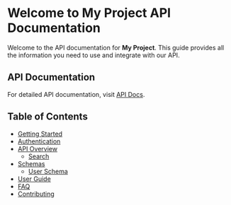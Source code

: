 # Welcome to My Project API Documentation

Welcome to the API documentation for **My Project**. This guide provides all the information you need to use and integrate with our API.

## API Documentation

For detailed API documentation, visit [API Docs](swagger.html).

## Table of Contents

- [Getting Started](getting-started.md)
- [Authentication](authentication.md)
- [API Overview](api/overview.md)
  - [Search](api/endpoints/search.md)
- [Schemas](api/schemas/)
  - [User Schema](api/schemas/user-schema.md)
- [User Guide](user-guide.md)
- [FAQ](faq.md)
- [Contributing](contributing.md)
